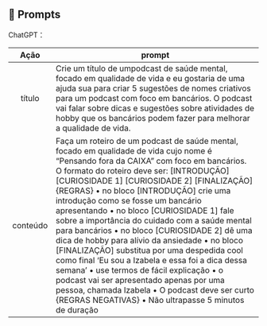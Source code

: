 ## 🧠 Prompts


ChatGPT：

|   Ação   | prompt                                                                                                                                                                                                                                                                         |
| :------: | ------------------------------------------------------------------------------------------------------------------------------------------------------------------------------------------------------------------------------------------------------------------------------ |
|  título  | Crie um título de umpodcast de saúde mental, focado em qualidade de vida e eu gostaria de uma ajuda sua para criar 5 sugestões de nomes criativos para um podcast com  foco em bancários. O podcast vai falar sobre dicas e sugestões sobre atividades de hobby que os bancários podem fazer para melhorar a qualidade de vida.|
| conteúdo | Faça um roteiro de um podcast de saúde mental, focado em qualidade de vida cujo nome é “Pensando fora da CAIXA” com  foco em bancários. O formato do roteiro deve ser: [INTRODUÇÃO] [CURIOSIDADE 1] [CURIOSIDADE 2] [FINALIZAÇÃO] {REGRAS} •	no bloco [INTRODUÇÃO] crie uma introdução como se fosse um bancário apresentando •	no bloco [CURIOSIDADE 1] fale sobre a importância do cuidado com a saúde mental para bancários •	no bloco [CURIOSIDADE 2] dê uma dica de hobby para alívio da ansiedade •	no bloco [FINALIZAÇÃO] substitua por uma despedida cool como final ‘Eu sou a Izabela e essa foi a dica dessa semana’ •	use termos de fácil explicação •	o podcast vai ser apresentado apenas por uma pessoa, chamada Izabela •	O podcast deve ser curto {REGRAS NEGATIVAS} •	Não ultrapasse 5 minutos de duração


